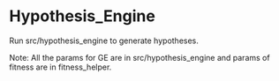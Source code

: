 # Hypothesis_Engine

Run src/hypothesis_engine to generate hypotheses. 

Note: All the params for GE are in src/hypothesis_engine and params of fitness are in fitness_helper. 
